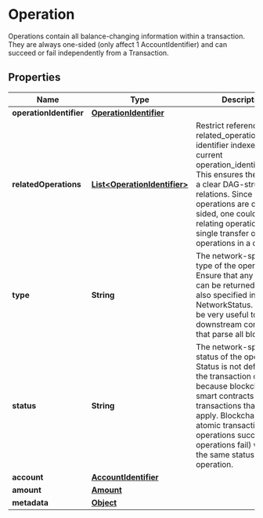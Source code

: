 

# Operation

Operations contain all balance-changing information within a transaction. They are always one-sided (only affect 1 AccountIdentifier) and can succeed or fail independently from a Transaction.
## Properties

Name | Type | Description | Notes
------------ | ------------- | ------------- | -------------
**operationIdentifier** | [**OperationIdentifier**](OperationIdentifier.md) |  | 
**relatedOperations** | [**List&lt;OperationIdentifier&gt;**](OperationIdentifier.md) | Restrict referenced related_operations to identifier indexes &lt; the current operation_identifier.index. This ensures there exists a clear DAG-structure of relations. Since operations are one-sided, one could imagine relating operations in a single transfer or linking operations in a call tree. |  [optional]
**type** | **String** | The network-specific type of the operation. Ensure that any type that can be returned here is also specified in the NetworkStatus. This can be very useful to downstream consumers that parse all block data. | 
**status** | **String** | The network-specific status of the operation. Status is not defined on the transaction object because blockchains with smart contracts may have transactions that partially apply. Blockchains with atomic transactions (all operations succeed or all operations fail) will have the same status for each operation. | 
**account** | [**AccountIdentifier**](AccountIdentifier.md) |  |  [optional]
**amount** | [**Amount**](Amount.md) |  |  [optional]
**metadata** | [**Object**](.md) |  |  [optional]



